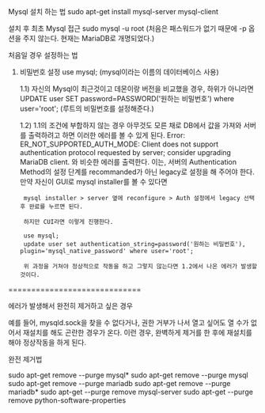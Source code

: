 ﻿Mysql 설치 하는 법
	sudo apt-get install mysql-server mysql-client

설치 후 최초 Mysql 접근
	sudo mysql -u root (처음은 패스워드가 없기 때문에 -p 옵션을 주지 않는다. 현재는 MariaDB로 개명되었다.)

처음일 경우 설정하는 법

1. 비밀번호 설정
	use mysql; (mysql이라는 이름의 데이터베이스 사용)

	1.1) 자신의 Mysql이 최근것이고 데몬이랑 버전을 비교했을 경우, 하위가 아니라면
		UPDATE user SET password=PASSWORD('원하는 비밀번호') where user='root'; (루트의 비밀번호를 설정해준다.)

	1.2) 1.1의 조건에 부합하지 않는 경우
		아무것도 모른 채로 DB에서 값을 가져와 서버를 출력하려고 하면 이러한 에러를 볼 수 있게 된다.
		Error: ER_NOT_SUPPORTED_AUTH_MODE: Client does not support authentication protocol requested by server; consider upgrading MariaDB client. 와 비슷한 에러를 출력한다. 이는, 서버의 Authentication Method의 설정 단계를 recommanded가 아닌 legacy로 설정을 해 주어야 한다. 만약 자신이 GUI로 mysql installer를 볼 수 있다면

		mysql installer > server 옆에 reconfigure > Auth 설정에서 legacy 선택 후 완료를 누르면 된다.

		하지만 CUI라면 이렇게 진행한다.

		use mysql;
		update user set authentication_string=password('원하는 비밀번호'), plugin='mysql_native_password' where user='root';

		위 과정을 거쳐야 정상적으로 작동을 하고 그렇지 않는다면 1.2에서 나온 에러가 발생할 것이다.

=============================

에러가 발생해서 완전히 제거하고 싶은 경우

예를 들어, mysqld.sock을 찾을 수 없다거나, 권한 거부가 나서 열고 싶어도 열 수가 없어서 재설치를 해도 곤란한 경우가 온다. 이런 경우, 완벽하게 제거를 한 후에 재설치를 해야 정상작동을 하게 된다.

완전 제거법

sudo apt-get remove --purge mysql*
sudo apt-get remove --purge mysql
sudo apt-get remove --purge mariadb
sudo apt-get remove --purge mariadb*
sudo apt-get --purge remove mysql-server
sudo apt-get --purge remove python-software-properties